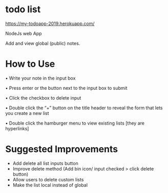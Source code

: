 # todo list
https://my-todoapp-2019.herokuapp.com/

NodeJs web App 

Add and view global (public) notes.

# How to Use 

• Write your note in the input box

• Press enter or the button next to the input box to submit

• Click the checkbox to delete input

• Double click the “+” button on the title header to reveal the form that lets you create a new list

• Double click the hamburger menu to view existing lists [they are hyperlinks]


# Suggested Improvements

- Add delete all list inputs button
- Improve delete method (Add bin icon/ input checked > click delete button)
- Allow users to delete custom lists
- Make the list local instead of global
